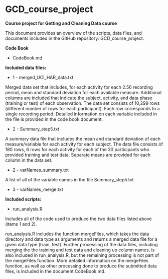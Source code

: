 # GCD_course_project
**Course project for Getting and Cleaning Data course**

This document provides an overview of the scripts, data files, and documents included in the GitHub repository: GCD_course_project.

**Code Book**
* CodeBook.md

**Included data files:**

* 1 - merged_UCI_HAR_data.txt

Merged data set that includes, for each activity for each 2.56 recording period, mean and standard deviation for each available measure. Additional columns are included that indicate the subject, activity, and data phase (training or test) of each observation. The data set consists of 10,299 rows (different number of rows for each participant). Each row corresponds to a single recording period. Detailed information on each variable included in the file is provided in the code book document.

* 2 - Summary_step5.txt

A summary data file that includes the mean and standard deviation of each measure/variable for each activity for each subject. The data file consists of 180 rows, 6 rows for each activity for each of the 30 participants who provided training and test data. Separate means are provided for each column in the data set. 

* 2 - varNames_summary.txt

A list of all of the variable names in the file Summary_step5.txt

* 3 - varNames_merge.txt

**Included scripts:**
* run_analysis.R

Includes all of the code used to produce the two data files listed above (items 1 and 2). 

run_analysis.R includes the function mergeFiles, which takes the data directory and data type as arguments and returns a merged data file for a given data type (train, test). Further processing of the data files, including merging the the training and test data and cleaning up column names, is also included in run_analysis.R, but the remaining processing is not part of the mergeFiles function. More detailed information on the mergeFiles function, as well as other processing done to produce the submitted data files, is included in the document CodeBook.md.
